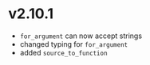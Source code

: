 # v2.10.1

* `for_argument` can now accept strings
* changed typing for `for_argument`
* added `source_to_function`
